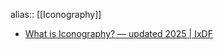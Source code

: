 alias:: [[Iconography]]

- [What is Iconography? — updated 2025 | IxDF](https://www.interaction-design.org/literature/topics/iconography)